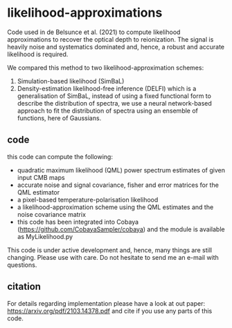 # likelihood-approximations

Code used in de Belsunce et al. (2021) to compute likelihood approximations to recover the optical depth to reionization. The signal is heavily noise and systematics dominated and, hence, a robust and accurate likelihood is required. 

We compared this method to two likelihood-approximation schemes:
1. Simulation-based likelihood (SimBaL)
2. Density-estimation likelihood-free inference (DELFI) which is a generalisation of SimBaL, instead of using a fixed functional form to describe the distribution of spectra, we use a neural network-based approach to fit the distribution of spectra using an ensemble of functions, here of Gaussians. 

## code
this code can compute the following: 
- quadratic maximum likelihood (QML) power spectrum estimates of given input CMB maps
- accurate noise and signal covariance, fisher and error matrices for the QML estimator
- a pixel-based temperature-polarisation likelihood 
- a likelihood-approximation scheme using the QML estimates and the noise covariance matrix
- this code has been integrated into Cobaya (https://github.com/CobayaSampler/cobaya) and the module is available as MyLikelihood.py

This code is under active development and, hence, many things are still changing. Please use with care. Do not hesitate to send me an e-mail with questions. 

## citation 
For details regarding implementation please have a look at out paper: https://arxiv.org/pdf/2103.14378.pdf and cite if you use any parts of this code. 

